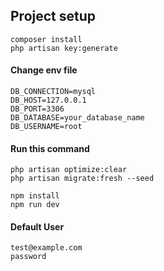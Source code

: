 
## Project setup
```
composer install
php artisan key:generate

```
#### Change env file

```
DB_CONNECTION=mysql
DB_HOST=127.0.0.1
DB_PORT=3306
DB_DATABASE=your_database_name
DB_USERNAME=root
```


#### Run this command
```
php artisan optimize:clear
php artisan migrate:fresh --seed

npm install
npm run dev

```

#### Default User

```
test@example.com
password
```
